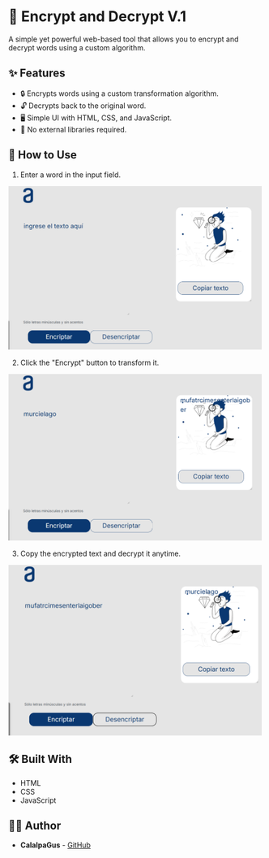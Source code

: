 # 🔐 Encrypt and Decrypt V.1

A simple yet powerful web-based tool that allows you to encrypt and decrypt words using a custom algorithm.

## ✨ Features
- 🔒 Encrypts words using a custom transformation algorithm.
- 🔓 Decrypts back to the original word.
- 🖥️ Simple UI with HTML, CSS, and JavaScript.
- 🚀 No external libraries required.


## 🚀 How to Use
1. Enter a word in the input field.

<img src="imgR/1.png" alt="UI" width="500">

2. Click the "Encrypt" button to transform it.

<img src="imgR/2.png" alt="Encrypting a Word" width="500">

3. Copy the encrypted text and decrypt it anytime.

<img src="imgR/3.png" alt="Decrypting a Word" width="500">

## 🛠️ Built With
- HTML
- CSS
- JavaScript


## 👨‍💻 Author
- **CalalpaGus** - [GitHub](https://github.com/CalalpaGus/)

